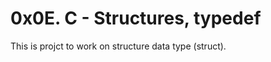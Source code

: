 0x0E. C - Structures, typedef
============================
This is projct to work on structure data type (struct).
